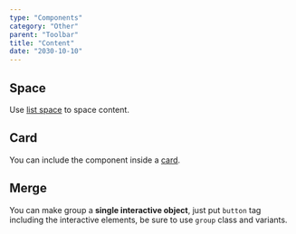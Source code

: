 ```yaml
---
type: "Components"
category: "Other"
parent: "Toolbar"
title: "Content"
date: "2030-10-10"
---
```


## Space

Use [list space](/components/list/content#space) to space content.

<demo>
  <demoinline src="demos/components/toolbar/space">
  </demoinline>
</demo>

## Card

You can include the component inside a [card](/components/card).

<demo>
  <demoinline src="demos/components/toolbar/card">
  </demoinline>
</demo>

## Merge

You can make group a **single interactive object**, just put `button` tag including the interactive elements, be sure to use `group` class and variants.

<demo>
  <demoinline src="demos/components/toolbar/merge">
  </demoinline>
</demo>
